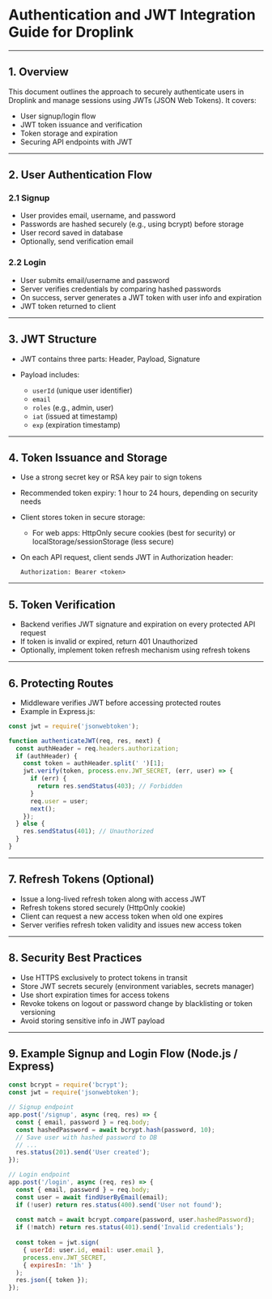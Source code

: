 # Authentication and JWT Integration Guide for Droplink

---

## 1. Overview

This document outlines the approach to securely authenticate users in Droplink and manage sessions using JWTs (JSON Web Tokens). It covers:

* User signup/login flow
* JWT token issuance and verification
* Token storage and expiration
* Securing API endpoints with JWT

---

## 2. User Authentication Flow

### 2.1 Signup

* User provides email, username, and password
* Passwords are hashed securely (e.g., using bcrypt) before storage
* User record saved in database
* Optionally, send verification email

### 2.2 Login

* User submits email/username and password
* Server verifies credentials by comparing hashed passwords
* On success, server generates a JWT token with user info and expiration
* JWT token returned to client

---

## 3. JWT Structure

* JWT contains three parts: Header, Payload, Signature
* Payload includes:

  * `userId` (unique user identifier)
  * `email`
  * `roles` (e.g., admin, user)
  * `iat` (issued at timestamp)
  * `exp` (expiration timestamp)

---

## 4. Token Issuance and Storage

* Use a strong secret key or RSA key pair to sign tokens
* Recommended token expiry: 1 hour to 24 hours, depending on security needs
* Client stores token in secure storage:

  * For web apps: HttpOnly secure cookies (best for security) or localStorage/sessionStorage (less secure)
* On each API request, client sends JWT in Authorization header:

  ```
  Authorization: Bearer <token>
  ```

---

## 5. Token Verification

* Backend verifies JWT signature and expiration on every protected API request
* If token is invalid or expired, return 401 Unauthorized
* Optionally, implement token refresh mechanism using refresh tokens

---

## 6. Protecting Routes

* Middleware verifies JWT before accessing protected routes
* Example in Express.js:

```javascript
const jwt = require('jsonwebtoken');

function authenticateJWT(req, res, next) {
  const authHeader = req.headers.authorization;
  if (authHeader) {
    const token = authHeader.split(' ')[1];
    jwt.verify(token, process.env.JWT_SECRET, (err, user) => {
      if (err) {
        return res.sendStatus(403); // Forbidden
      }
      req.user = user;
      next();
    });
  } else {
    res.sendStatus(401); // Unauthorized
  }
}
```

---

## 7. Refresh Tokens (Optional)

* Issue a long-lived refresh token along with access JWT
* Refresh tokens stored securely (HttpOnly cookie)
* Client can request a new access token when old one expires
* Server verifies refresh token validity and issues new access token

---

## 8. Security Best Practices

* Use HTTPS exclusively to protect tokens in transit
* Store JWT secrets securely (environment variables, secrets manager)
* Use short expiration times for access tokens
* Revoke tokens on logout or password change by blacklisting or token versioning
* Avoid storing sensitive info in JWT payload

---

## 9. Example Signup and Login Flow (Node.js / Express)

```javascript
const bcrypt = require('bcrypt');
const jwt = require('jsonwebtoken');

// Signup endpoint
app.post('/signup', async (req, res) => {
  const { email, password } = req.body;
  const hashedPassword = await bcrypt.hash(password, 10);
  // Save user with hashed password to DB
  // ...
  res.status(201).send('User created');
});

// Login endpoint
app.post('/login', async (req, res) => {
  const { email, password } = req.body;
  const user = await findUserByEmail(email);
  if (!user) return res.status(400).send('User not found');
  
  const match = await bcrypt.compare(password, user.hashedPassword);
  if (!match) return res.status(401).send('Invalid credentials');
  
  const token = jwt.sign(
    { userId: user.id, email: user.email },
    process.env.JWT_SECRET,
    { expiresIn: '1h' }
  );
  res.json({ token });
});
```

